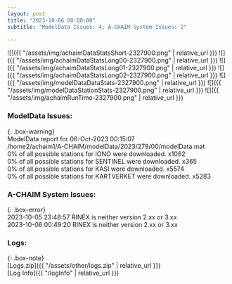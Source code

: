 ```yaml
---
layout: post
title: "2023-10-06 00:00:00"
subtitle: "ModelData Issues: 4; A-CHAIM System Issues: 2"

---
```


![]({{ "/assets/img/achaimDataStatsShort-2327900.png" | relative_url }})
![]({{ "/assets/img/achaimDataStatsLong00-2327900.png" | relative_url }})
![]({{ "/assets/img/achaimDataStatsLong01-2327900.png" | relative_url }})
![]({{ "/assets/img/achaimDataStatsLong02-2327900.png" | relative_url }})
![]({{ "/assets/img/modelDataDataStats-2327900.png" | relative_url }})
![]({{ "/assets/img/modelDataStationStats-2327900.png" | relative_url }})
![]({{ "/assets/img/achaimRunTime-2327900.png" | relative_url }})


### ModelData Issues:  
  
{: .box-warning}  
 ModelData report for 06-Oct-2023 00:15:07   
 /home2/achaim1/A-CHAIM/modelData/2023/279/00/modelData.mat   
 0% of all possible stations for IONO were downloaded. x1062   
 0% of all possible stations for SENTINEL were downloaded. x365   
 0% of all possible stations for KASI were downloaded. x5574   
 0% of all possible stations for KARTVERKET were downloaded. x5283   
  
### A-CHAIM System Issues:  
  
{: .box-error}  
2023-10-05 23:48:57 RINEX is neither version 2.xx or 3.xx  
2023-10-06 00:49:20 RINEX is neither version 2.xx or 3.xx  

### Logs:  
  
{: .box-note}  
[Logs.zip]({{ "/assets/other/logs.zip" | relative_url }})  
[Log Info]({{ "/logInfo" | relative_url }})  
